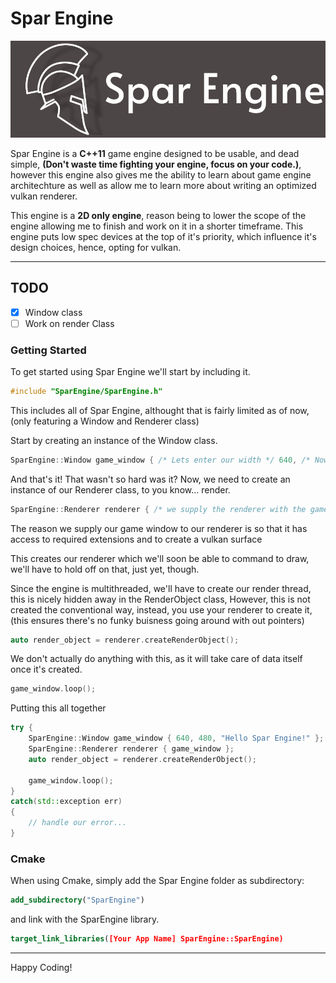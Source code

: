 # Spar Engine
![Spar Engine Logo](https://github.com/prestonf136/SparEngine/blob/main/logo.svg?raw=true)

Spar Engine is a  **C++11** game engine designed to be usable, and dead simple, **(Don't waste time fighting your engine, focus on your code.)**, however
this engine also gives me the ability to learn about game engine architechture as well as allow me to learn more about writing an optimized
vulkan renderer.

This engine is a **2D only engine**, reason being to lower the scope of the engine allowing me to finish and work on it in a shorter timeframe.
This engine puts low spec devices at the top of it's priority, which influence it's design choices, hence, opting for vulkan.

---
## TODO
 - [x] Window class
 - [ ] Work on render Class

### Getting Started

To get started using Spar Engine we'll start by including it.
```cpp
#include "SparEngine/SparEngine.h"
```

This includes all of Spar Engine, althought that is fairly limited as of now, (only featuring a Window and Renderer class)

Start by creating an instance of the Window class.

```cpp
SparEngine::Window game_window { /* Lets enter our width */ 640, /* Now our height */ 480, /* And finally our window title*/ "Hello Spar Engine!" };
```

And that's it! That wasn't so hard was it?
Now, we need to create an instance of our Renderer class, to you know... render.

```cpp
SparEngine::Renderer renderer { /* we supply the renderer with the game window */ game_window };
```

The reason we supply our game window to our renderer is so that it 
has access to required extensions and to create a vulkan surface 

This creates our renderer which we'll soon be able to command to draw, we'll have to hold off on that, just yet, though.

Since the engine is multithreaded, we'll have to create our render thread, this is nicely hidden away in the RenderObject class,
However, this is not created the conventional way, instead, you use your renderer to create it, 
(this ensures there's no funky buisness going around with out pointers)

``` cpp
auto render_object = renderer.createRenderObject();
```

We don't actually do anything with this, as it will take care of data itself once it's created.

```cpp
game_window.loop();
```

Putting this all together

```cpp
try {
	SparEngine::Window game_window { 640, 480, "Hello Spar Engine!" };
	SparEngine::Renderer renderer { game_window };
	auto render_object = renderer.createRenderObject();
	
	game_window.loop();
} 
catch(std::exception err)
{
	// handle our error...
}
```

### Cmake
When using Cmake, simply add the Spar Engine folder as subdirectory:
```cmake
add_subdirectory("SparEngine")
```

and link with the SparEngine library.
```cmake
target_link_libraries([Your App Name] SparEngine::SparEngine)
```

---
Happy Coding!